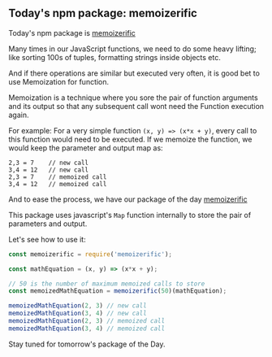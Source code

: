 ## Today's npm package: memoizerific

Today's npm package is [memoizerific](https://www.npmjs.com/package/memoizerific) 

Many times in our JavaScript functions, we need to do some heavy lifting; like sorting 100s of tuples, formatting strings inside objects etc.

And if there operations are similar but executed very often, it is good bet to use Memoization for function.

Memoization is a technique where you sore the pair of function arguments and its output so that any subsequent call wont need the Function execution again.

For example: For a very simple function `(x, y) => (x*x + y)`, every call to this function would need to be executed. If we memoize the function, we would keep the parameter and output map as:
```
2,3 = 7    // new call
3,4 = 12   // new call
2,3 = 7    // memoized call
3,4 = 12   // memoized call
```

And to ease the process, we have our package of the day [memoizerific](https://www.npmjs.com/package/memoizerific) 

This package uses javascript's `Map` function internally to store the pair of parameters and output.

Let's see how to use it:

```js
const memoizerific = require('memoizerific');

const mathEquation = (x, y) => (x*x + y);

// 50 is the number of maximum memoized calls to store
const memoizedMathEquation = memoizerific(50)(mathEquation);

memoizedMathEquation(2, 3) // new call
memoizedMathEquation(3, 4) // new call
memoizedMathEquation(2, 3) // memoized call
memoizedMathEquation(3, 4) // memoized call
```

Stay tuned for tomorrow's package of the Day.